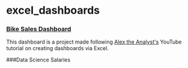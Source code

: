# excel_dashboards

### [Bike Sales Dashboard](https://github.com/denissejoyce/excel_dashboards/blob/main/bike-sales-dashboard.xlsx)
This dashboard is a project made following [Alex the Analyst's](https://www.youtube.com/@AlexTheAnalyst) YouTube tutorial on creating dashboards via Excel.

###Data Science Salaries
